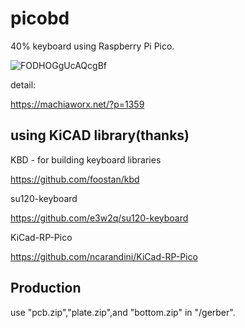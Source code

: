 # picobd
40% keyboard using Raspberry Pi Pico.

![FODHOGgUcAQcgBf](https://user-images.githubusercontent.com/3206839/159047379-3be846b2-a4b5-4de6-aaa6-0eb9a9ef6b80.jpg)

detail:

https://machiaworx.net/?p=1359

##  using KiCAD library(thanks)

KBD - for building keyboard libraries

https://github.com/foostan/kbd

su120-keyboard

https://github.com/e3w2q/su120-keyboard

KiCad-RP-Pico

https://github.com/ncarandini/KiCad-RP-Pico

## Production

use "pcb.zip","plate.zip",and "bottom.zip" in "/gerber".


